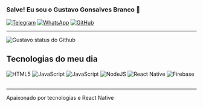 ### Salve! Eu sou o Gustavo Gonsalves Branco 👋

[![Telegram](https://img.shields.io/badge/Telegram-26A5E4?style=for-the-badge&logo=telegram&logoColor=white)](https://t.me/+554998243576)
[![WhatsApp](https://img.shields.io/badge/WhatsApp-25D366?style=for-the-badge&logo=whatsapp&logoColor=white)](https://wa.me/+554998243576)
[![GitHub](https://img.shields.io/badge/github-181717?style=for-the-badge&logo=github&logoColor=white)](https://github.com/gustavogonsalvesbranco)

---

![Gustavo status do Github](https://github-readme-stats.vercel.app/api?username=gustavogonsalvesbranco&show_icons=true&theme=dracula)

## Tecnologias do meu dia

<div style="display: inline_block">
<img align="center" alt="HTML5" src="https://img.shields.io/badge/html5-E34F26?style=for-the-badge&logo=html5&logoColor=white"/>
<img align="center" alt="JavaScript" src="https://img.shields.io/badge/css3-1572B6?style=for-the-badge&logo=html5&logoColor=white"/>
<img align="center" alt="JavaScript" src="https://img.shields.io/badge/JavaScript-F7DF1E?style=for-the-badge&logo=javascript&logoColor=black"/>
<img align="center" alt="NodeJS" src="https://img.shields.io/badge/NodeJS-339933?style=for-the-badge&logo=nodedotjs&logoColor=white"/>
<img align="center" alt="React Native" src="https://img.shields.io/badge/React%20native-61DAFB?style=for-the-badge&logo=react&logoColor=white"/>
<img align="center" alt="Firebase" src="https://img.shields.io/badge/Firebase-FFCA28?style=for-the-badge&logo=firebase&logoColor=black"/>
</div><br/>

 ---

 Apaixonado por tecnologias e React Native
